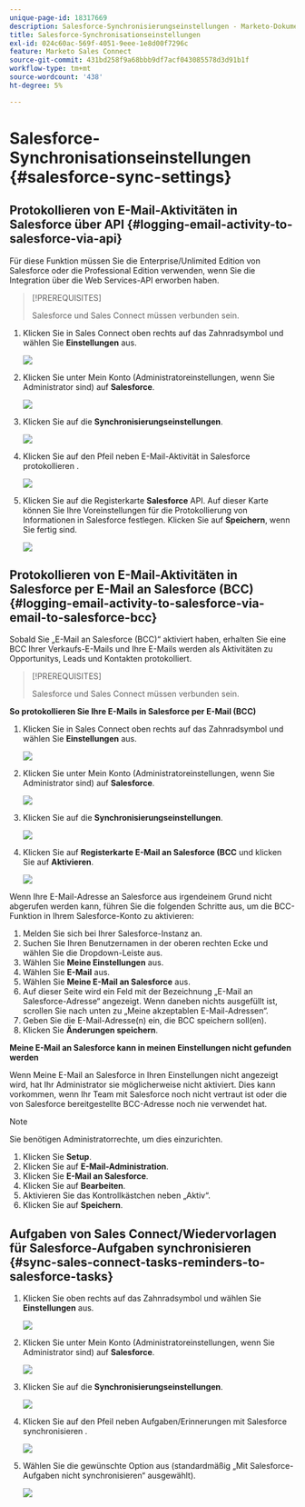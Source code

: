 ```yaml
---
unique-page-id: 18317669
description: Salesforce-Synchronisierungseinstellungen - Marketo-Dokumente - Produktdokumentation
title: Salesforce-Synchronisationseinstellungen
exl-id: 024c60ac-569f-4051-9eee-1e8d00f7296c
feature: Marketo Sales Connect
source-git-commit: 431bd258f9a68bbb9df7acf043085578d3d91b1f
workflow-type: tm+mt
source-wordcount: '438'
ht-degree: 5%

---
```


# Salesforce-Synchronisationseinstellungen {#salesforce-sync-settings}

## Protokollieren von E-Mail-Aktivitäten in Salesforce über API {#logging-email-activity-to-salesforce-via-api}

Für diese Funktion müssen Sie die Enterprise/Unlimited Edition von Salesforce oder die Professional Edition verwenden, wenn Sie die Integration über die Web Services-API erworben haben.

>[!PREREQUISITES]
>
>Salesforce und Sales Connect müssen verbunden sein.

1. Klicken Sie in Sales Connect oben rechts auf das Zahnradsymbol und wählen Sie **Einstellungen** aus.

   ![](assets/one-2.png)

1. Klicken Sie unter Mein Konto (Administratoreinstellungen, wenn Sie Administrator sind) auf **Salesforce**.

   ![](assets/two-2.png)

1. Klicken Sie auf die **Synchronisierungseinstellungen**.

   ![](assets/three-1.png)

1. Klicken Sie auf den Pfeil neben E-Mail-Aktivität in Salesforce protokollieren .

   ![](assets/four-1.png)

1. Klicken Sie auf die Registerkarte **Salesforce** API. Auf dieser Karte können Sie Ihre Voreinstellungen für die Protokollierung von Informationen in Salesforce festlegen. Klicken Sie auf **Speichern**, wenn Sie fertig sind.

   ![](assets/five.png)

## Protokollieren von E-Mail-Aktivitäten in Salesforce per E-Mail an Salesforce (BCC) {#logging-email-activity-to-salesforce-via-email-to-salesforce-bcc}

Sobald Sie „E-Mail an Salesforce (BCC)“ aktiviert haben, erhalten Sie eine BCC Ihrer Verkaufs-E-Mails und Ihre E-Mails werden als Aktivitäten zu Opportunitys, Leads und Kontakten protokolliert.

>[!PREREQUISITES]
>
>Salesforce und Sales Connect müssen verbunden sein.

**So protokollieren Sie Ihre E-Mails in Salesforce per E-Mail (BCC)**

1. Klicken Sie in Sales Connect oben rechts auf das Zahnradsymbol und wählen Sie **Einstellungen** aus.

   ![](assets/one-3.png)

1. Klicken Sie unter Mein Konto (Administratoreinstellungen, wenn Sie Administrator sind) auf **Salesforce**.

   ![](assets/two-3.png)

1. Klicken Sie auf die **Synchronisierungseinstellungen**.

   ![](assets/three-1.png)

1. Klicken Sie auf **Registerkarte E-Mail an Salesforce (BCC** und klicken Sie auf **Aktivieren**.

   ![](assets/six-2.png)

Wenn Ihre E-Mail-Adresse an Salesforce aus irgendeinem Grund nicht abgerufen werden kann, führen Sie die folgenden Schritte aus, um die BCC-Funktion in Ihrem Salesforce-Konto zu aktivieren:

1. Melden Sie sich bei Ihrer Salesforce-Instanz an.
1. Suchen Sie Ihren Benutzernamen in der oberen rechten Ecke und wählen Sie die Dropdown-Leiste aus.
1. Wählen Sie **Meine Einstellungen** aus.
1. Wählen Sie **E-Mail** aus.
1. Wählen Sie **Meine E-Mail an Salesforce** aus.
1. Auf dieser Seite wird ein Feld mit der Bezeichnung „E-Mail an Salesforce-Adresse“ angezeigt. Wenn daneben nichts ausgefüllt ist, scrollen Sie nach unten zu „Meine akzeptablen E-Mail-Adressen“.
1. Geben Sie die E-Mail-Adresse(n) ein, die BCC speichern soll(en).
1. Klicken Sie **Änderungen speichern**.

**Meine E-Mail an Salesforce kann in meinen Einstellungen nicht gefunden werden**

Wenn Meine E-Mail an Salesforce in Ihren Einstellungen nicht angezeigt wird, hat Ihr Administrator sie möglicherweise nicht aktiviert. Dies kann vorkommen, wenn Ihr Team mit Salesforce noch nicht vertraut ist oder die von Salesforce bereitgestellte BCC-Adresse noch nie verwendet hat.

>[!NOTE]
>
>Sie benötigen Administratorrechte, um dies einzurichten.

1. Klicken Sie **Setup**.
1. Klicken Sie auf **E-Mail-Administration**.
1. Klicken Sie **E-Mail an Salesforce**.
1. Klicken Sie auf **Bearbeiten**.
1. Aktivieren Sie das Kontrollkästchen neben „Aktiv“.
1. Klicken Sie auf **Speichern**.

## Aufgaben von Sales Connect/Wiedervorlagen für Salesforce-Aufgaben synchronisieren {#sync-sales-connect-tasks-reminders-to-salesforce-tasks}

1. Klicken Sie oben rechts auf das Zahnradsymbol und wählen Sie **Einstellungen** aus.

   ![](assets/one-3.png)

1. Klicken Sie unter Mein Konto (Administratoreinstellungen, wenn Sie Administrator sind) auf **Salesforce**.

   ![](assets/two-2.png)

1. Klicken Sie auf die **Synchronisierungseinstellungen**.

   ![](assets/three-1.png)

1. Klicken Sie auf den Pfeil neben Aufgaben/Erinnerungen mit Salesforce synchronisieren .

   ![](assets/seven-2.png)

1. Wählen Sie die gewünschte Option aus (standardmäßig „Mit Salesforce-Aufgaben nicht synchronisieren“ ausgewählt).

   ![](assets/eight.png)
